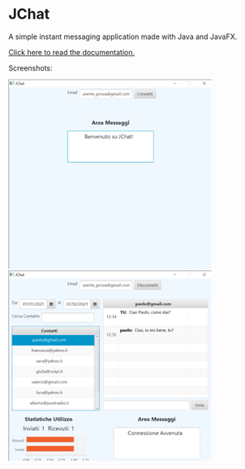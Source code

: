 # JChat
A simple instant messaging application made with Java and JavaFX.

<a href="docs/documentation.pdf">Click here to read the documentation.</a>

Screenshots:

<img src="docs/screenshots/login.png" alt="JChat Screen 1" width="400px"/>    <img src="docs/screenshots/dashboard.png" alt="JChat Screen 1" width="400px"/>
